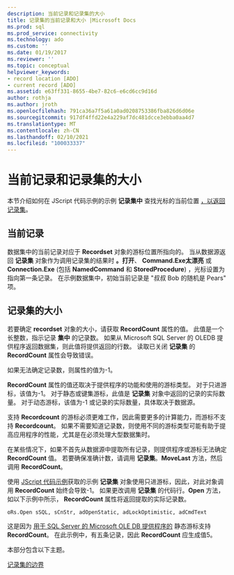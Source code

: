```yaml
---
description: 当前记录和记录集的大小
title: 记录集的当前记录和大小 |Microsoft Docs
ms.prod: sql
ms.prod_service: connectivity
ms.technology: ado
ms.custom: ''
ms.date: 01/19/2017
ms.reviewer: ''
ms.topic: conceptual
helpviewer_keywords:
- record location [ADO]
- current record [ADO]
ms.assetid: e63ff331-8655-4be7-82c6-e6cd6cc9d16d
author: rothja
ms.author: jroth
ms.openlocfilehash: 791ca36a7f5a61a0ad0208753386fba826d6d06e
ms.sourcegitcommit: 917df4ffd22e4a229af7dc481dcce3ebba0aa4d7
ms.translationtype: MT
ms.contentlocale: zh-CN
ms.lasthandoff: 02/10/2021
ms.locfileid: "100033337"
---
```

# <a name="current-record-and-size-of-recordset"></a>当前记录和记录集的大小
本节介绍如何在 JScript 代码示例的示例 **记录集中** 查找光标的当前位置 [，以返回记录集](./jscript-code-example-to-return-a-recordset.md)。  
  
## <a name="current-record"></a>当前记录  
 数据集中的当前记录对应于 **Recordset** 对象的游标位置所指向的。 当从数据源返回 **记录集** 对象作为调用记录集的结果时 **。打开**、 **Command.Exe太漂亮** 或 **Connection.Exe** (包括 **NamedCommand** 和 **StoredProcedure**) ，光标设置为指向第一条记录。 在示例数据集中，初始当前记录是 "叔叔 Bob 的随机是 Pears" 项。  
  
## <a name="size-of-recordset"></a>记录集的大小  
 若要确定 **recordset** 对象的大小，请获取 **RecordCount** 属性的值。 此值是一个长整数，指示记录 **集中** 的记录数。 如果从 Microsoft SQL Server 的 OLEDB 提供程序返回数据集，则此值将提供返回的行数。 读取已关闭 **记录集** 的 **RecordCount** 属性会导致错误。  
  
 如果无法确定记录数，则属性的值为-1。  
  
 **RecordCount** 属性的值还取决于提供程序的功能和使用的游标类型。 对于只进游标，该值为-1。 对于静态或键集游标，此值是 **记录集** 对象中返回的记录的实际数量。 对于动态游标，该值为-1 或记录的实际数量，具体取决于数据源。  
  
 支持 **Recordcount** 的游标必须更难工作，因此需要更多的计算能力，而游标不支持 **Recordcount**。 如果不需要知道记录数，则使用不同的游标类型可能有助于提高应用程序的性能，尤其是在必须处理大型数据集时。  
  
 在某些情况下，如果不首先从数据源中提取所有记录，则提供程序或游标无法确定 **RecordCount** 值。 若要确保准确计数，请调用 **记录集**。**MoveLast** 方法，然后调用 **RecordCount**。  
  
 使用 [JScript 代码示例](./jscript-code-example-to-return-a-recordset.md)获取的示例 **记录集** 对象使用只进游标，因此，对此对象调用 **RecordCount** 始终会导致-1。 如果更改调用 **记录集** 的代码行。**Open** 方法，如以下示例中所示， **RecordCount** 属性将返回提取的实际记录数。  
  
```  
oRs.Open sSQL, sCnStr, adOpenStatic, adLockOptimistic, adCmdText   
```  
  
 这是因为 [用于 SQL Server 的 Microsoft OLE DB 提供程序的](../appendixes/microsoft-ole-db-provider-for-sql-server.md) 静态游标支持 **RecordCount**。 在此示例中，有五条记录，因此 **RecordCount** 应生成值5。  
  
 本部分包含以下主题。  
  
 [记录集的边界](./boundaries-of-a-recordset.md)